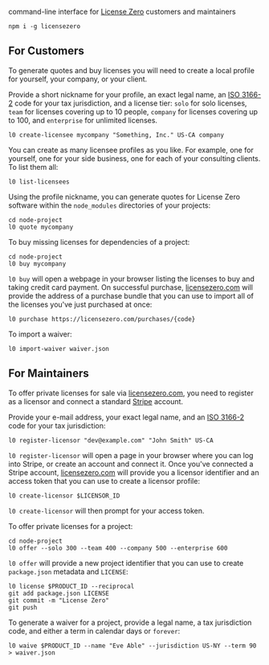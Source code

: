 command-line interface for [License Zero](https://licensezero.com) customers and maintainers

```shell
npm i -g licensezero
```

## For Customers

To generate quotes and buy licenses you will need to create a local profile for yourself, your company, or your client.

Provide a short nickname for your profile, an exact legal name, an [ISO 3166-2](https://en.wikipedia.org/wiki/ISO_3166-2) code for your tax jurisdiction, and a license tier: `solo` for solo licenses, `team` for licenses covering up to 10 people, `company` for licenses covering up to 100, and `enterprise` for unlimited licenses.

```shell
l0 create-licensee mycompany "Something, Inc." US-CA company
```

You can create as many licensee profiles as you like.  For example, one for yourself, one for your side business, one for each of your consulting clients.  To list them all:

```shell
l0 list-licensees
```

Using the profile nickname, you can generate quotes for License Zero software within the `node_modules` directories of your projects:

```shell
cd node-project
l0 quote mycompany
```

To buy missing licenses for dependencies of a project:

```shell
cd node-project
l0 buy mycompany
```

`l0 buy` will open a webpage in your browser listing the licenses to buy and taking credit card payment.  On successful purchase, [licensezero.com](https://licensezero.com) will provide the address of a purchase bundle that you can use to import all of the licenses you've just purchased at once:

```shell
l0 purchase https://licensezero.com/purchases/{code}
```

To import a waiver:

```shell
l0 import-waiver waiver.json
```

## For Maintainers

To offer private licenses for sale via [licensezero.com](https://licensezero.com), you need to register as a licensor and connect a standard [Stripe](https://stripe.com) account.

Provide your e-mail address, your exact legal name, and an [ISO 3166-2](https://en.wikipedia.org/wiki/ISO_3166-2) code for your tax jurisdiction:

```shell
l0 register-licensor "dev@example.com" "John Smith" US-CA
```

`l0 register-licensor` will open a page in your browser where you can log into Stripe, or create an account and connect it.  Once you've connected a Stripe account, [licensezero.com](https://licensezero.com) will provide you a licensor identifier and an access token that you can use to create a licensor profile:

```shell
l0 create-licensor $LICENSOR_ID
```

`l0 create-licensor` will then prompt for your access token.

To offer private licenses for a project:

```shell
cd node-project
l0 offer --solo 300 --team 400 --company 500 --enterprise 600
```

`l0 offer` will provide a new project identifier that you can use to create `package.json` metadata and `LICENSE`:

```shell
l0 license $PRODUCT_ID --reciprocal
git add package.json LICENSE
git commit -m "License Zero"
git push
```

To generate a waiver for a project, provide a legal name, a tax jurisdiction code, and either a term in calendar days or `forever`:

```shell
l0 waive $PRODUCT_ID --name "Eve Able" --jurisdiction US-NY --term 90 > waiver.json
```
